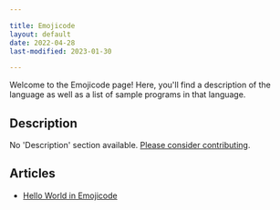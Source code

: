 ```yaml
---

title: Emojicode
layout: default
date: 2022-04-28
last-modified: 2023-01-30

---
```


Welcome to the Emojicode page! Here, you'll find a description of the language as well as a list of sample programs in that language.

## Description

No 'Description' section available. [Please consider contributing](https://github.com/TheRenegadeCoder/sample-programs-website).

## Articles

- [Hello World in Emojicode](https://sampleprograms.io/projects/hello-world/emojicode)